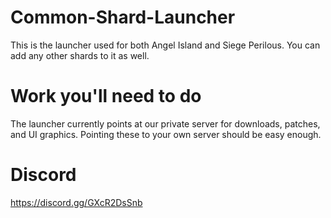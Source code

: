 # Common-Shard-Launcher
This is the launcher used for both Angel Island and Siege Perilous. You can add any other shards to it as well.

# Work you'll need to do
The launcher currently points at our private server for downloads, patches, and UI graphics. Pointing these to your own server should be easy enough.

# Discord

https://discord.gg/GXcR2DsSnb